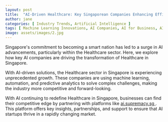 ```yaml
---
layout: post
title:  "AI-Driven Healthcare: Key Singaporean Companies Enhancing Efficiency"
author: jane
categories: [ Industry Trends, Artificial Intelligence ]
tags: [ Machine Learning Innovations, AI Companies, AI for Business, AI Transformation ]
image: assets/images/2.jpg
---
```


Singapore's commitment to becoming a smart nation has led to a surge in AI advancements, particularly within the Healthcare sector. Here, we explore how key AI companies are driving the transformation of Healthcare in Singapore.

With AI-driven solutions, the Healthcare sector in Singapore is experiencing unprecedented growth. These companies are using machine learning, automation, and predictive analytics to solve complex challenges, making the industry more competitive and forward-looking.

With AI continuing to redefine Healthcare in Singapore, businesses can find their competitive edge by partnering with platforms like <a href="https://ai.supremacy.sg" target="_blank"> ai.supremacy.sg </a>. This platform offers key insights, partnerships, and support to ensure that AI startups thrive in a rapidly changing market.
